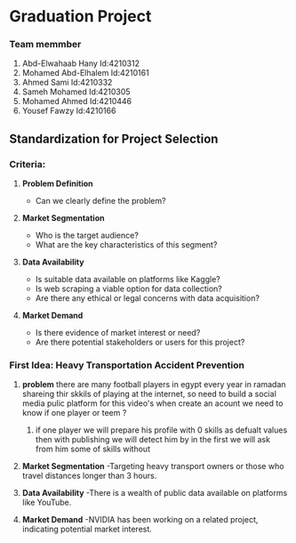# Graduation Project

### Team memmber 
1. Abd-Elwahaab Hany     Id:4210312
2. Mohamed Abd-Elhalem   Id:4210161
3. Ahmed Sami            Id:4210332
4. Sameh Mohamed         Id:4210305
5. Mohamed Ahmed         Id:4210446  
6. Yousef Fawzy          Id:4210166

## Standardization for Project Selection

### Criteria:

1. **Problem Definition**
   - Can we clearly define the problem?

2. **Market Segmentation**
   - Who is the target audience?
   - What are the key characteristics of this segment?

4. **Data Availability**
   - Is suitable data available on platforms like Kaggle?
   - Is web scraping a viable option for data collection?
   - Are there any ethical or legal concerns with data acquisition?

5. **Market Demand**
   - Is there evidence of market interest or need?
   - Are there potential stakeholders or users for this project?
  
### First Idea: Heavy Transportation Accident Prevention

1. **problem**
   there are many football players in egypt every year in ramadan shareing thir skkils of playing at the internet, so need to build a social media 
   pulic platform for this video's when create an acount we need to know if one player or teem ?
   1. if one player we will prepare his profile with 0 skills as defualt values then with publishing we will detect him by in the first we will ask 
      from him some of skills without 
   
3. **Market Segmentation**
   -Targeting heavy transport owners or those who travel distances longer than 3 hours.
   
4. **Data Availability**
   -There is a wealth of public data available on platforms like YouTube.
   
5. **Market Demand**
   -NVIDIA has been working on a related project, indicating potential market interest.




